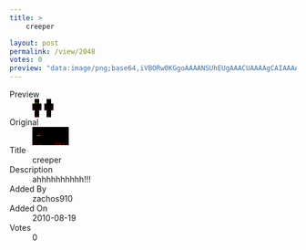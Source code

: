 ```yaml
---
title: >
    creeper

layout: post
permalink: /view/2048
votes: 0
preview: "data:image/png;base64,iVBORw0KGgoAAAANSUhEUgAAACUAAAAgCAIAAAAaMSbnAAAABnRSTlMA/wD/AP5AXyvrAAAAjElEQVRIie2V4QqAIAyEZ09+T679KkbbTJtaxA4RjTs/HaGplEyHUtpIE/dU1BK/OmCMh6mUfDaOgeGptCaEGoAdGMzjJGgBJy+9+r+AIPrB4oeVMAiPt54P9senVg0t9bn9Cl7wPs0DEd1dI3VP1wq/r+di3rvv0XwFL3jBm8MDG0B8VHgtAadW13MHWk8raE/HoTwAAAAASUVORK5CYII="
---
```

<dl class="side-by-side">
<dt>Preview</dt>
<dd>
    <img class="preview" src="data:image/png;base64,iVBORw0KGgoAAAANSUhEUgAAACUAAAAgCAIAAAAaMSbnAAAABnRSTlMA/wD/AP5AXyvrAAAAjElEQVRIie2V4QqAIAyEZ09+T679KkbbTJtaxA4RjTs/HaGplEyHUtpIE/dU1BK/OmCMh6mUfDaOgeGptCaEGoAdGMzjJGgBJy+9+r+AIPrB4oeVMAiPt54P9senVg0t9bn9Cl7wPs0DEd1dI3VP1wq/r+di3rvv0XwFL3jBm8MDG0B8VHgtAadW13MHWk8raE/HoTwAAAAASUVORK5CYII=">
</dd>
<dt>Original</dt>
<dd>
    <img class="preview" src="data:image/png;base64,iVBORw0KGgoAAAANSUhEUgAAAEAAAAAgCAYAAACinX6EAAAABGdBTUEAALGPC/xhBQAAABh0RVh0U29mdHdhcmUAUGFpbnQuTkVUIHYzLjM2qefiJQAAAMFJREFUaEPtWNEKgCAQsz/3zy0lIcS6HUTkboFE2Mt2u+10SymVY4V+KgGRV2jwTf2Rqy8CpAC1gDxAJmimQB5UMn4v3kaYAjpoMvC+GCQEjxGgFuBOCsMDcipNAZP34ubXzf+ZgDvwRH6ApQBJtWeRLwLMQYi4+lgMioDQMcgNXi2gGyFyg0MSTnMAwhLzP/9WgHURY+0DLb4WASPgGQFOUnwEXE+BX5wILcCvE2ABtPYBybn8RASckyhKRC2ApwV2UUfbKp4efOYAAAAASUVORK5CYII=">
</dd>
<dt>Title</dt>
<dd>creeper</dd>
<dt>Description</dt>
<dd>ahhhhhhhhhh!!!</dd>
<dt>Added By</dt>
<dd>zachos910</dd>
<dt>Added On</dt>
<dd>2010-08-19</dd>
<dt>Votes</dt>
<dd>0</dd>
</dl>
